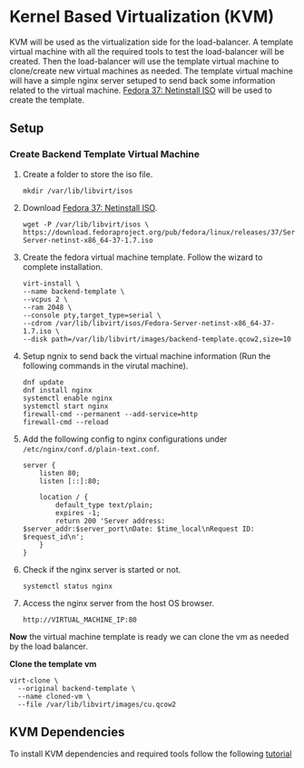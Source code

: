 # Kernel Based Virtualization (KVM)
KVM will be used as the virtualization side for the load-balancer. A template virtual machine with all the required tools to test the load-balancer will be created. Then the load-balancer will use the template virtual machine to clone/create new virtual machines as needed. The template virtual machine will have a simple nginx server setuped to send back some information related to the virtual machine. [Fedora 37: Netinstall ISO](https://download.fedoraproject.org/pub/fedora/linux/releases/37/Server/x86_64/iso/Fedora-Server-netinst-x86_64-37-1.7.iso) will be used to create the template.

## Setup
### Create Backend Template Virtual Machine
1. Create a folder to store the iso file.
    ```
    mkdir /var/lib/libvirt/isos
    ```
2. Download [Fedora 37: Netinstall ISO](https://download.fedoraproject.org/pub/fedora/linux/releases/37/Server/x86_64/iso/Fedora-Server-netinst-x86_64-37-1.7.iso).
    ```
    wget -P /var/lib/libvirt/isos \
    https://download.fedoraproject.org/pub/fedora/linux/releases/37/Server/x86_64/iso/Fedora-Server-netinst-x86_64-37-1.7.iso
    ```
3. Create the fedora virtual machine template. Follow the wizard to complete installation.
    ```
    virt-install \
    --name backend-template \
    --vcpus 2 \
    --ram 2048 \
    --console pty,target_type=serial \
    --cdrom /var/lib/libvirt/isos/Fedora-Server-netinst-x86_64-37-1.7.iso \
    --disk path=/var/lib/libvirt/images/backend-template.qcow2,size=10
    ```
4. Setup ngnix to send back the virtual machine information (Run the following commands in the virutal machine).
    ```
    dnf update
    dnf install nginx
    systemctl enable nginx
    systemctl start nginx
    firewall-cmd --permanent --add-service=http
    firewall-cmd --reload
    ```
5. Add the following config to nginx configurations under `/etc/nginx/conf.d/plain-text.conf`.
    ```
    server {
        listen 80;
        listen [::]:80;

        location / {
            default_type text/plain;
            expires -1;
            return 200 'Server address: $server_addr:$server_port\nDate: $time_local\nRequest ID: $request_id\n';
        }
    }
    ```
6. Check if the nginx server is started or not.
    ```
    systemctl status nginx
    ```
7. Access the nginx server from the host OS browser.
    ```
    http://VIRTUAL_MACHINE_IP:80
    ```

**Now** the virtual machine template is ready we can clone the vm as needed by the load balancer. 


**Clone the template vm**
```
virt-clone \
  --original backend-template \
  --name cloned-vm \
  --file /var/lib/libvirt/images/cu.qcow2
```

## KVM Dependencies
To install KVM dependencies and required tools follow the following [tutorial](https://ubuntu.com/blog/kvm-hyphervisor)